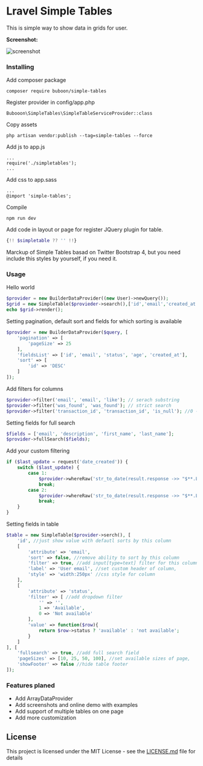 # Lravel Simple Tables

This is simple way to show data in grids for user.

**Screenshot:**

![screenshot](https://snag.gy/xQe2A5.jpg)

### Installing

Add composer package

```
composer require buboon/simple-tables
```

Register provider in config/app.php
```
Bubooon\SimpleTables\SimpleTableServiceProvider::class
```

Copy assets

```
php artisan vendor:publish --tag=simple-tables --force 
```

Add js to app.js

```
...
require('./simpletables');
...
```

Add css to app.sass

```
...
@import 'simple-tables';
```

Compile

```
npm run dev
```

Add code in layout or page for register JQuery plugin for table.
```php
{!! $simpletable ?? '' !!}
```

Marckup of Simple Tables basad on Twitter Bootstrap 4, but you need include this styles 
by yourself, if you need it.

### Usage
Hello world

```php
$provider = new BuilderDataProvider((new User)->newQuery());
$grid = new SimpleTable($provieder->search(),['id','email','created_at','updated_at']);
echo $grid->render();
```

Setting pagination, default sort and fields for which sorting is available
```php
$provider = new BuilderDataProvider($query, [
    'pagination' => [
        'pageSize' => 25
    ],
    'fieldsList' => ['id', 'email', 'status', 'age', 'created_at'],
    'sort' => [
        'id' => 'DESC'
    ]
]);
```
Add filters for columns
```php
$provider->filter('email', 'email', 'like'); // serach substring
$provider->filter('was_found', 'was_found'); // strict search
$provider->filter('transaction_id', 'transaction_id', 'is_null'); //0 - IS NULL, 1 - IS NOT NULL, null - nothing
```
Setting fields for full search
```php
$fields = ['email', 'description', 'first_name', 'last_name'];
$provider->fullSearch($fields);
```

Add your custom filtering
```php
if ($last_update = request('date_created')) {
    switch ($last_update) {
        case 1:
            $provider->whereRaw('str_to_date(result.response ->> "$**.LastUpdatedDate", \'["%d/%m/%Y %T"]\') > now() - INTERVAL 1 WEEK');
            break;
        case 2:
            $provider->whereRaw('str_to_date(result.response ->> "$**.LastUpdatedDate", \'["%d/%m/%Y %T"]\') > now() - INTERVAL 1 MONTH');
            break;
    }
}
```

Setting fields in table
```php
$table = new SimpleTable($provider->serch(), [
    'id', //just show value with defautl sorts by this column
    [
        'attribute' => 'email',
        'sort' => false, //remove ability to sort by this column
        'filter' => true, //add input[type=text] filter for this column 
        'label' => 'User email', //set custom header of column,
        'style' => 'width:250px' //css style for column
    ],
    [
        'attribute' => 'status',
        'filter' => [ //add dropdown filter
            '' => '',
            1 => 'Available',
            0 => 'Not available'
        ],
        'value' => function($row){
            return $row->status ? 'available' : 'not available';
        }
    ]
], [
    'fullsearch' => true, //add full search field
    'pageSizes' => [10, 25, 50, 100], //set available sizes of page,
    'showFooter' => false //hide table footer
]);
```


### Features planed
- Add ArrayDataProvider
- Add screenshots and online demo with examples
- Add support of multiple tables on one page
- Add more customization

## License

This project is licensed under the MIT License - see the [LICENSE.md](LICENSE.md) file for details
